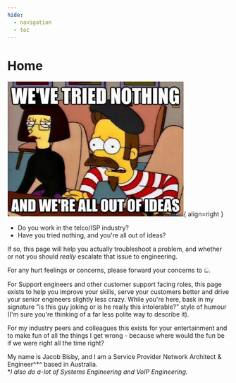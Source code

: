 ```yaml
---
hide:
  - navigation
  - toc
---
```


# Home

![We've tried nothing and we're all out of ideas!](outofideas.webp){ align=right }

- Do you work in the telco/ISP industry?
- Have you tried nothing, and you're all out of ideas?

If so, this page will help you actually troubleshoot a problem, and whether or not you should _really_ escalate that issue to engineering.

For any hurt feelings or concerns, please forward your concerns to ඞ.

For Support engineers and other customer support facing roles, this page exists to help you improve your skills, serve your customers better and drive your senior engineers slightly less crazy. While you're here, bask in my signature "is this guy joking or is he really this intolerable?" style of humour (I'm sure you're thinking of a far less polite way to describe it).

For my industry peers and colleagues this exists for your entertainment and to make fun of all the things I get wrong - because where would the fun be if we were right all the time right?

My name is Jacob Bisby, and I am a Service Provider Network Architect & Engineer^\*^ based in Australia.  
\*_I also do a-lot of Systems Engineering and VoIP Engineering._
